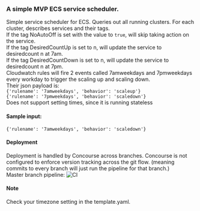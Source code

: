 ### A simple MVP ECS service scheduler.
Simple service scheduler for ECS. Queries out all running clusters. For each cluster, describes services and their tags.  
If the tag NoAutoOff is set with the value to `true`, will skip taking action on the service.  
If the tag DesiredCountUp is set to n, will update the service to desiredcount n at 7am.  
If the tag DesiredCountDown is set to n, will update the service to desiredcount n at 7pm.  
Cloudwatch rules will fire 2 events called 7amweekdays and 7pmweekdays every workday to trigger the scaling up and scaling down.  
Their json payload is:  
`{'rulename': '7amweekdays', 'behavior': 'scaleup'}`  
`{'rulename': '7pmweekdays', 'behavior': 'scaledown'}`  
Does not support setting times, since it is running stateless  

#### Sample input:  
`{'rulename': '7amweekdays', 'behavior': 'scaledown'}`

#### Deployment
Deployment is handled by Concourse across branches. Concourse is not configured to enforce version tracking across the git flow. (meaning commits to every branch will just run the pipeline for that branch.)   
Master branch pipeline: ![CI](https://services.esb.t16.cldsvc.net/api/v1/teams/main/pipelines/generic-esb-infra/jobs/deploy-ess-master/badge)

#### Note
Check your timezone setting in the template.yaml.
